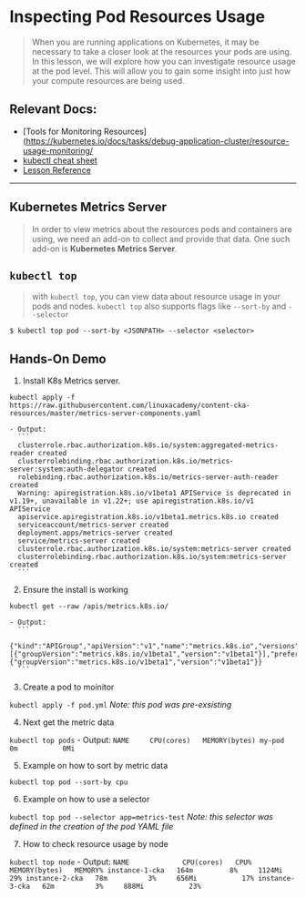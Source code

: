 # Inspecting Pod Resources Usage

> When you are running applications on Kubernetes, it may be necessary to take a closer look at the resources your pods are using. In this lesson, we will explore how you can investigate resource usage at the pod level. This will allow you to gain some insight into just how your compute resources are being used.

## Relevant Docs:

- [Tools for Monitoring Resources](https://kubernetes.io/docs/tasks/debug-application-cluster/resource-usage-monitoring/
- [kubectl cheat sheet](https://kubernetes.io/docs/reference/kubectl/cheatsheet/#interacting-with-running-pods)
- [Lesson Reference](https://acloudguru-content-attachment-production.s3-accelerate.amazonaws.com/1596636260278-devops-wb002%20-%20S04-L04%20Inspecting%20Pod%20Resource%20Usage.pdf)

---

## Kubernetes Metrics Server

  > In order to view metrics about the resources pods and containers are using, we need an add-on to collect and provide that data. One such add-on is **Kubernetes Metrics Server**.

## `kubectl top`

  > with `kubectl top`, you can view data about resource usage in your pods and nodes. `kubectl top` also supports flags like `--sort-by` and `--selector`

  ```
  $ kubectl top pod --sort-by <JSONPATH> --selector <selector>
  ```

## Hands-On Demo

1. Install K8s Metrics server.

  ```kubectl apply -f https://raw.githubusercontent.com/linuxacademy/content-cka-resources/master/metrics-server-components.yaml```

    - Output:
      ```
      clusterrole.rbac.authorization.k8s.io/system:aggregated-metrics-reader created
      clusterrolebinding.rbac.authorization.k8s.io/metrics-server:system:auth-delegator created
      rolebinding.rbac.authorization.k8s.io/metrics-server-auth-reader created
      Warning: apiregistration.k8s.io/v1beta1 APIService is deprecated in v1.19+, unavailable in v1.22+; use apiregistration.k8s.io/v1 APIService
      apiservice.apiregistration.k8s.io/v1beta1.metrics.k8s.io created
      serviceaccount/metrics-server created
      deployment.apps/metrics-server created
      service/metrics-server created
      clusterrole.rbac.authorization.k8s.io/system:metrics-server created
      clusterrolebinding.rbac.authorization.k8s.io/system:metrics-server created
      ```

2. Ensure the install is working

  ```kubectl get --raw /apis/metrics.k8s.io/```

    - Output:
      ```
      {"kind":"APIGroup","apiVersion":"v1","name":"metrics.k8s.io","versions":[{"groupVersion":"metrics.k8s.io/v1beta1","version":"v1beta1"}],"preferredVersion":{"groupVersion":"metrics.k8s.io/v1beta1","version":"v1beta1"}}
      ```

3. Create a pod to moinitor

  ```kubectl apply -f pod.yml```
  *Note: this pod was pre-exsisting*

4. Next get the metric data

  ```kubectl top pods```
    - Output:
      ```
      NAME     CPU(cores)   MEMORY(bytes)
      my-pod   0m           0Mi
      ```

5. Example on how to sort by metric data

  ```kubectl top pod --sort-by cpu```

6. Example on how to use a selector

  ```kubectl top pod --selector app=metrics-test```
  *Note: this selector was defined in the creation of the pod YAML file*

7. How to check resource usage by node

  ```kubectl top node```
    - Output:
      ```
      NAME             CPU(cores)   CPU%   MEMORY(bytes)   MEMORY%
      instance-1-cka   164m         8%     1124Mi          29%
      instance-2-cka   78m          3%     656Mi           17%
      instance-3-cka   62m          3%     888Mi           23%
      ```



